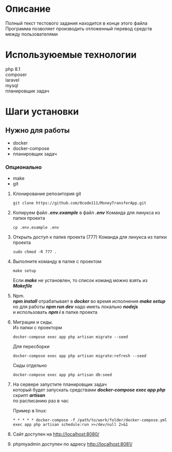 # Описание
Полный текст тестового задания находится в конце этого файла  
Программа позволяет производить отложенный перевод средств между пользователями  
 # Используюемые технологии
php 8.1  
composer  
laravel  
mysql  
планировщик задач  

 # Шаги установки
 ## Нужно для работы
 + docker
 + docker-compose
 + планировщик задач
### Опционально
 + make
 + git

1. Клонирование репозитория git
    ```
    git clone https://github.com/0code111/MoneyTransferApp.git
    ```

1. Копируем файл ***.env.example*** в файл ***.env***
    Команда для линукcа из папки проекта
   ```
   cp .env.example .env
   ```

1. Открыть доступ к папке проекта (777)
Команда для линукcа из папки проекта
    ```
    sudo chmod -R 777 .
    ```

1. Выполните команду в папке с проектом
    ```
    make setup
    ```
    Если ***make*** не установлен, то список команд можно взять из ***Makefile***

1. Npm.  
    ***npm install*** отрабатывает в ***docker*** во время исполнения ***make setup***  
    но для работы ***npm run dev*** надо иметь локально ***nodejs***   
    и использовать ***npm i*** в папке проекта

1. Миграции и сиды.  
    Из папки с проекторм
    ```
    docker-compose exec app php artisan migrate --seed
    ```
    Для пересборки
    ```
    docker-compose exec app php artisan migrate:refresh --seed
    ```
    Сиды отдельно
    ```
    docker-compose exec app php artisan db:seed
    ```

1. На сервере запустите планировщик задач  
    который будет запускать средствами ***docker-compose exec app php*** скрипт ***artisan***  
    по расписанию раз в час  
    
    Пример в linux:
    ```
    * * * * * docker-compose -f /path/to/work/folder/docker-compose.yml exec app php artisan schedule:run >>/dev/null 2>&1
    ```

1. Сайт доступен на <a href="http://localhost:8080/" target="_blank">http://localhost:8080/</a>

1. phpmyadmin доступен по адресу <a href="http://localhost:8081/" target="_blank">http://localhost:8081/</a>


